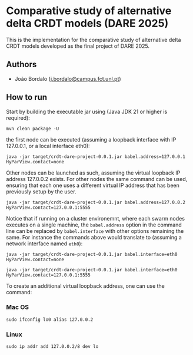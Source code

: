 # Comparative study of alternative delta CRDT models (DARE 2025) 

This is the implementation for the comparative study of alternative delta CRDT models developed as the final project of DARE 2025.

## Authors

- João Bordalo (j.bordalo@campus.fct.unl.pt)

## How to run

Start by building the executable jar using (Java JDK 21 or higher is required):

```console
mvn clean package -U
```

the first node can be executed (assuming a loopback interface with IP 127.0.0.1, or a local interface eth0):

```console
java -jar target/crdt-dare-project-0.0.1.jar babel.address=127.0.0.1 HyParView.contact=none
```

Other nodes can be launched as such, assuming the virtual loopback IP address 127.0.0.2 exists. For other nodes the same command can be used, ensuring that each one uses a different virtual IP address that has been previously setup by the user.

```console
java -jar target/crdt-dare-project-0.0.1.jar babel.address=127.0.0.2 HyParView.contact=127.0.0.1:5555
```

Notice that if running on a cluster environemnt, where each swarm nodes executes on a single machine, the ``babel.address`` option in the command line can be replaced by ``babel.interface`` with other options remaining the same. For instance the commands above would translate to (assuming a network interface named ``eth0``):

```console
java -jar target/crdt-dare-project-0.0.1.jar babel.interface=eth0 HyParView.contact=none

java -jar target/crdt-dare-project-0.0.1.jar babel.interface=eth0 HyParView.contact=127.0.0.1:5555
```

To create an additional virtual loopback address, one can use the command:

### Mac OS
```console
sudo ifconfig lo0 alias 127.0.0.2
```
### Linux
```console
sudo ip addr add 127.0.0.2/8 dev lo
```
